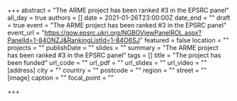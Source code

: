 +++
abstract = "The ARME project has been ranked #3 in the EPSRC panel"
all_day = true
authors = []
date = 2021-01-26T23:00:00Z
date_end = ""
draft = true
event = "The ARME project has been ranked #3 in the EPSRC panel"
event_url = "https://gow.epsrc.ukri.org/NGBOViewPanelROL.aspx?PanelId=1-84ONZJ&RankingListId=1-84O6SJ"
featured = false
location = ""
projects = ""
publishDate = ""
slides = ""
summary = "The ARME project has been ranked #3 in the EPSRC panel"
tags = []
title = "The project has been funded"
url_code = ""
url_pdf = ""
url_slides = ""
url_video = ""
[address]
city = ""
country = ""
postcode = ""
region = ""
street = ""
[image]
caption = ""
focal_point = ""

+++
